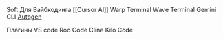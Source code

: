 Soft Для Вайбкодинга
	[[Cursor AI]]
	Warp Terminal
	Wave Terminal
	Gemini CLI
	[Autogen](https://microsoft.github.io/autogen/stable//index.html)
	
Плагины VS code
	 Roo Code
	 Cline
	 Kilo Code


